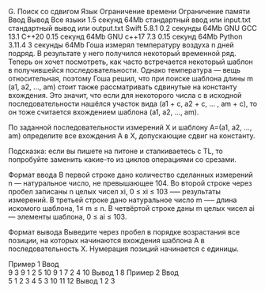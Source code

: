 G. Поиск со сдвигом
Язык	Ограничение времени	Ограничение памяти	Ввод	Вывод
Все языки	1.5 секунд	64Mb	стандартный ввод или input.txt	стандартный вывод или output.txt
Swift 5.8.1	0.2 секунды	64Mb
GNU GCC 13.1 C++20	0.15 секунд	64Mb
GNU c++17 7.3	0.15 секунд	64Mb
Python 3.11.4	3 секунды	64Mb
Гоша измерял температуру воздуха n дней подряд. В результате у него получился некоторый временной ряд. Теперь он хочет посмотреть, как часто встречается некоторый шаблон в получившейся последовательности. Однако температура — вещь относительная, поэтому Гоша решил, что при поиске шаблона длины m (a1, a2, ..., am) стоит также рассматривать сдвинутые на константу вхождения. Это значит, что если для некоторого числа c в исходной последовательности нашёлся участок вида (a1 + c, a2 + c, ... , am + c), то он тоже считается вхождением шаблона (a1, a2, ..., am).

По заданной последовательности измерений X и шаблону A=(a1, a2, ..., am) определите все вхождения A в X, допускающие сдвиг на константу.

Подсказка: если вы пишете на питоне и сталкиваетесь с TL, то попробуйте заменить какие-то из циклов операциями со срезами.

Формат ввода
В первой строке дано количество сделанных измерений n — натуральное число, не превышающее 104. Во второй строке через пробел записаны n целых чисел xi, 0 ≤ xi ≤ 103 –— результаты измерений. В третьей строке дано натуральное число m –— длина искомого шаблона, 1≤ m ≤ n. В четвёртой строке даны m целых чисел ai — элементы шаблона, 0 ≤ ai ≤ 103.

Формат вывода
Выведите через пробел в порядке возрастания все позиции, на которых начинаются вхождения шаблона A в последовательность X. Нумерация позиций начинается с единицы.

Пример 1
Ввод	
9
3 9 1 2 5 10 9 1 7
2
4 10
Вывод
1 8
Пример 2
Ввод	
5
1 2 3 4 5
3
10 11 12
Вывод
1 2 3